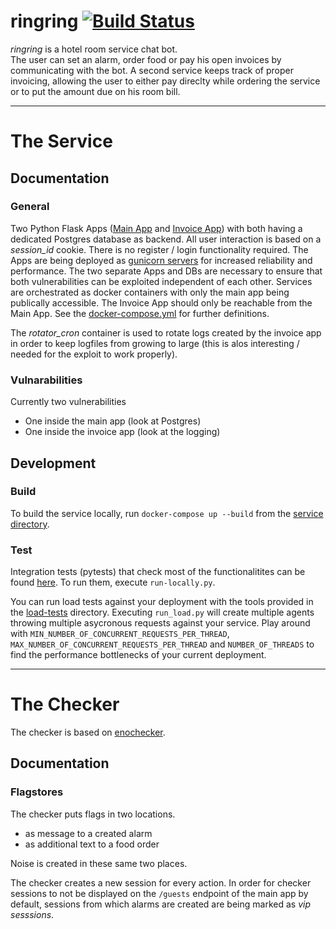 # ringring [![Build Status](https://droneci.sect.tu-berlin.de/api/badges/enowars/enowars4-service-ringring/status.svg)](https://droneci.sect.tu-berlin.de/enowars/enowars4-service-ringring)
*ringring* is a hotel room service chat bot. <br>
The user can set an alarm, order food or pay his open invoices by communicating with the bot. 
A second service keeps track of proper invoicing, allowing the user to either pay direclty while ordering
the service or to put the amount due on his room bill.

---
# The Service
## Documentation
### General
Two Python Flask Apps ([Main App](service/App) and [Invoice App](service/InvoiceApp)) with both having a dedicated Postgres database as backend. All user interaction is based on a *session_id* cookie. There is no register / login functionality required.
The Apps are being deployed as [gunicorn servers](https://gunicorn.org/) for increased reliability and performance. 
The two separate Apps and DBs are necessary to ensure that both vulnerabilities can be exploited independent of each other.
Services are orchestrated as docker containers with only the main app being publically accessible. The Invoice 
App should only be reachable from the Main App. See the [docker-compose.yml](service/docker-compose.yml) for further definitions. 

The *rotator_cron* container is used to rotate logs created by the invoice app in order to keep logfiles from growing to large (this is alos interesting / needed for the exploit to work properly).

### Vulnarabilities
Currently two vulnerabilities
- One inside the main app (look at Postgres)
- One inside the invoice app (look at the logging)
   

## Development
### Build
To build the service locally, run `docker-compose up --build` from the [service directory](/service/).

### Test
Integration tests (pytests) that check most of the functionalitites can be found [here](tests/integration-tests/). 
To run them, execute `run-locally.py`.

You can run load tests against your deployment with the tools provided in the [load-tests](/tests/load-tests) directory. Executing `run_load.py` will create multiple agents throwing multiple asycronous requests against your service. Play around with `MIN_NUMBER_OF_CONCURRENT_REQUESTS_PER_THREAD`, `MAX_NUMBER_OF_CONCURRENT_REQUESTS_PER_THREAD` and `NUMBER_OF_THREADS` to find the performance bottlenecks of your current deployment.

---
# The Checker
The checker is based on [enochecker](https://github.com/enowars/enochecker).

## Documentation
### Flagstores
The checker puts flags in two locations.
- as message to a created alarm
- as additional text to a food order

Noise is created in these same two places. 

The checker creates a new session for every action. In order for checker sessions to not be displayed on the `/guests` endpoint of the main app by default, sessions from which alarms are created are being marked as *vip sesssions*.


 
